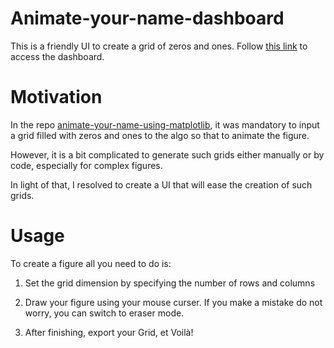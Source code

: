 # Animate-your-name-dashboard

This is a friendly UI to create a grid of zeros and ones. Follow [this link](https://animate-your-name-dashboard.vercel.app/) to access the dashboard.

# Motivation

In the repo [animate-your-name-using-matplotlib](https://github.com/Badr-MOUFAD/animate_your_name), it was mandatory to input a grid filled with zeros and ones to the algo so that to animate the figure.

However, it is a bit complicated to generate such grids either manually or by code, especially for complex figures.

In light of that, I resolved to create a UI that will ease the creation of such grids.

# Usage

To create a figure all you need to do is:

1. Set the grid dimension by specifying the number of rows and columns

2. Draw your figure using your mouse curser. If you make a mistake do not worry, you can switch to eraser mode.

3. After finishing, export your Grid, et Voilà!
